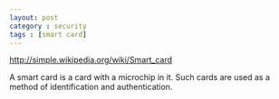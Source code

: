 ```yaml
---
layout: post
category : security
tags : [smart card]
---
```


http://simple.wikipedia.org/wiki/Smart_card

A smart card is a card with a microchip in it. Such cards are used as a method of identification and authentication.
